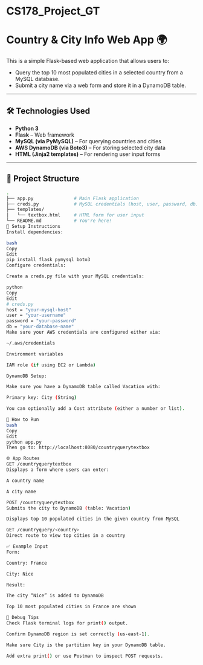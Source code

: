 # CS178_Project_GT
# Country & City Info Web App 🌍

This is a simple Flask-based web application that allows users to:
- Query the top 10 most populated cities in a selected country from a MySQL database.
- Submit a city name via a web form and store it in a DynamoDB table.

---

## 🛠 Technologies Used

- **Python 3**
- **Flask** – Web framework
- **MySQL (via PyMySQL)** – For querying countries and cities
- **AWS DynamoDB (via Boto3)** – For storing selected city data
- **HTML (Jinja2 templates)** – For rendering user input forms

---

## 📁 Project Structure

```bash
.
├── app.py               # Main Flask application
├── creds.py             # MySQL credentials (host, user, password, db)
├── templates/
│   └── textbox.html     # HTML form for user input
└── README.md            # You're here!
🔧 Setup Instructions
Install dependencies:

bash
Copy
Edit
pip install flask pymysql boto3
Configure credentials:

Create a creds.py file with your MySQL credentials:

python
Copy
Edit
# creds.py
host = "your-mysql-host"
user = "your-username"
password = "your-password"
db = "your-database-name"
Make sure your AWS credentials are configured either via:

~/.aws/credentials

Environment variables

IAM role (if using EC2 or Lambda)

DynamoDB Setup:

Make sure you have a DynamoDB table called Vacation with:

Primary key: City (String)

You can optionally add a Cost attribute (either a number or list).

🚀 How to Run
bash
Copy
Edit
python app.py
Then go to: http://localhost:8080/countryquerytextbox

🌐 App Routes
GET /countryquerytextbox
Displays a form where users can enter:

A country name

A city name

POST /countryquerytextbox
Submits the city to DynamoDB (table: Vacation)

Displays top 10 populated cities in the given country from MySQL

GET /countryquery/<country>
Direct route to view top cities in a country

✅ Example Input
Form:

Country: France

City: Nice

Result:

The city “Nice” is added to DynamoDB

Top 10 most populated cities in France are shown

🧪 Debug Tips
Check Flask terminal logs for print() output.

Confirm DynamoDB region is set correctly (us-east-1).

Make sure City is the partition key in your DynamoDB table.

Add extra print() or use Postman to inspect POST requests.

